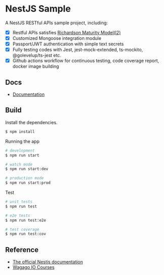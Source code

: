 # NestJS Sample

A NestJS RESTful APIs sample project, including:

- [x] Restful APIs satisfies [Richardson Maturity Model(l2)](https://martinfowler.com/articles/richardsonMaturityModel.html#level2)
- [x] Customized Mongoose integration module
- [x] Passport/JWT authentication with simple text secrets
- [x] Fully testing codes with Jest, jest-mock-extended, ts-mockito, @golevelup/ts-jest etc.
- [x] Github actions workflow for continuous testing, code coverage report, docker image building

## Docs
- [Documentation](https://souyang.github.io/nestjs-rest-examples/docs/)

## Build

Install the dependencies.

```bash
$ npm install
```

Running the app

```bash
# development
$ npm run start

# watch mode
$ npm run start:dev

# production mode
$ npm run start:prod
```

Test

```bash
# unit tests
$ npm run test

# e2e tests
$ npm run test:e2e

# test coverage
$ npm run test:cov
```

## Reference
- [The official Nestjs documentation](https://docs.nestjs.com)
- [Wagago IO Courses](https://wanago.io)
